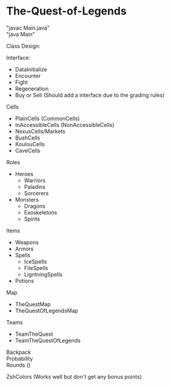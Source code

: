 # The-Quest-of-Legends


"javac Main.java"  
"java Main"  


Class Design:  

Interface:
 - DataInitialize
 - Encounter
 - Fight
 - Regeneration
 - Buy or Sell (Should add a interface due to the grading rules)

Cells
   - PlainCells (CommonCells)
   - InAccessibleCells (NonAccessibleCells)
   - NexusCells/Markets
   - BushCells
   - KoulouCells
   - CaveCells

Roles
   - Heroes
     - Warriors
     - Paladins
     - Sorcerers
   - Monsters
     - Dragons
     - Exoskeletons
     - Spirits

Items
   - Weapons
   - Armors
   - Spells
     - IceSpells
     - FileSpells
     - LigntningSpells
   - Potions


Map
   - TheQuestMap
   - TheQuestOfLegendsMap

Teams
   - TeamTheQuest
   - TeamTheQuestOfLegends

Backpack  
Probability  
Rounds ()  

ZshColors (Works well but don't get any bonus points)  
